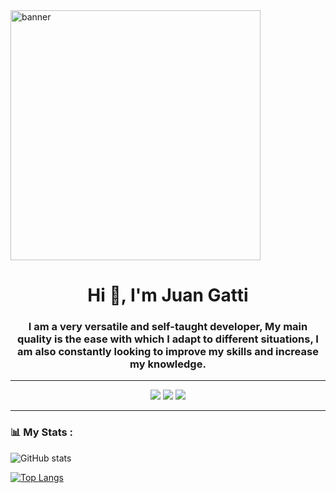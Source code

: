 
  <img   align="center" width="400"   alt="banner" src="https://media.giphy.com/media/xTiIzJSKB4l7xTouE8/giphy.gif">
  <div id="header" align"center">
  <h1 align="center"> Hi 👋, I'm Juan Gatti </h1>
  <h3 align="center">I am a very versatile and self-taught developer, My main quality is the ease
with which I adapt to different situations, I am also constantly looking to
  improve my skills and increase my knowledge.</h3>

</div>


---

<div id="badges" align="center">
  <a href="mailto:juanse10028@gmail.com"><img src="https://img.shields.io/badge/-Gmail-%23333?style=for-the-badge&logo=gmail&logoColor=white" target="_blank"></a>
  <a href="https://www.linkedin.com/in/juan-sebastian-gatti/" target="_blank"><img src="https://img.shields.io/badge/-LinkedIn-%230077B5?style=for-the-badge&logo=linkedin&logoColor=white" target="_blank"></a> 
  <a href="https://jgsolutions-tau-lemon.vercel.app/" target="_blank"><img src="https://img.shields.io/badge/website-000000?style=for-the-badge&logo=About.me&logoColor=white" target="_blank"></a> 
  
</div>

---

### 📊 My Stats :

![GitHub stats](https://github-readme-stats.vercel.app/api?username=juangatti&show_icons=true&theme=radical)

[![Top Langs](https://github-readme-stats.vercel.app/api/top-langs/?username=juangatti&theme=tokyonight)](https://github.com/anuraghazra/github-readme-stats)
